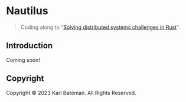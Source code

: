 # Nautilus

> Coding along to "[Solving distributed systems challenges in Rust]".

[solving distributed systems challenges in rust]: https://www.youtube.com/watch?v=gboGyccRVXI

## Introduction

Coming soon!

## Copyright

Copyright © 2023 Karl Bateman. All Rights Reserved.
